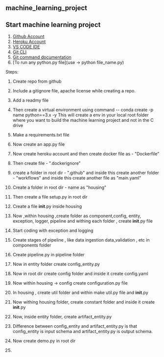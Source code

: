 ##  machine_learning_project

## Start machine learning project

1. [Github Account](https://github.com)
2. [Heroku Account](https://dashboard.heroku.com/login)
3. [VS CODE IDE](https://code.visualstudio.com/download)
4. [Git CLI](https://git-scm.com/downloads)
5. [Git command documentation](https://docs.github.com/en/get-started/using-git/about-git)
6. [To run any python.py file](use -> python file_name.py)


Steps: 
1. Create repo from github
2. Include a gitignore file, apache license while creating a repo.
3. Add a readmy file
4. Then create a virtual environment using command
   --    conda create -p name python==3.x -y
   This will create a env in your local root folder where you want to build the machine learning project and not in the C drive


5.   Make a requirements.txt file 
6.   Now create an app.py file  
7.   Now create heroku account and then create docker file as - "Dockerfile"
8. Then create file -  ".dockerignore"
9. create a folder in root dir  - ".github" and inside this create another folder - "workflows"  and inside this create another file as "main.yaml"
10. Create a folder in root dir - name as "housing"
11. Then create a file setup.py in root dir
12. Create a file __init__.py inside housing
13. Now ,within housing ,create folder as component,config, entity, exception, logger, pipeline and withing each folder , create __init__.py file
14. Start coding with exception and logging
15. Create stages of pipeline , like data ingestion data_validation , etc in components folder
16. Create pipeline.py in pipeline folder
17. Now in entity folder create config_entity.py
18. Now in root dir create config folder and inside it create config.yaml
19. Now within housing -> config create configuration.py file 
20. In housing , create util folder and within make util.py file and __init__.py
21. Now withing housing folder, create constant folder and inside it create  __init__.py
22. Now, inside entity folder, create artifact_entity.py
23. Difference between config_entity and artifact_entity.py is that config_entity is input schema and artifact_entity.py is output schema. 
24. Now create demo.py in root dir
25. 